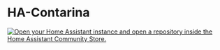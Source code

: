 # HA-Contarina
[![Open your Home Assistant instance and open a repository inside the Home Assistant Community Store.](https://my.home-assistant.io/badges/hacs_repository.svg)](https://my.home-assistant.io/redirect/hacs_repository/?owner=davidedz&repository=https%3A%2F%2Fgithub.com%2Fdavidedz%2FHA-Contarina&category=Integrations)
